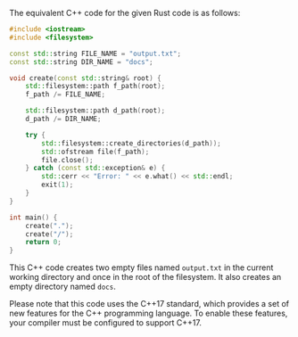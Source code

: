 The equivalent C++ code for the given Rust code is as follows:

```cpp
#include <iostream>
#include <filesystem>

const std::string FILE_NAME = "output.txt";
const std::string DIR_NAME = "docs";

void create(const std::string& root) {
    std::filesystem::path f_path(root);
    f_path /= FILE_NAME;

    std::filesystem::path d_path(root);
    d_path /= DIR_NAME;

    try {
        std::filesystem::create_directories(d_path));
        std::ofstream file(f_path);
        file.close();
    } catch (const std::exception& e) {
        std::cerr << "Error: " << e.what() << std::endl;
        exit(1);
    }
}

int main() {
    create(".");
    create("/");
    return 0;
}
```

This C++ code creates two empty files named `output.txt` in the current working directory and once in the root of the filesystem. It also creates an empty directory named `docs`.

Please note that this code uses the C++17 standard, which provides a set of new features for the C++ programming language. To enable these features, your compiler must be configured to support C++17.
